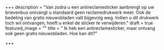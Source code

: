 +++
description = "Van zodra u een antireclamesticker aanbrengt op uw brievenbus ontvangt u standaard geen reclamedrukwerk meer. Ook de bedeling van gratis nieuwsbladen valt bijgevolg weg. Indien u dit drukwerk toch wil ontvangen, hoeft u enkel de sticker te verwijderen."
draft = true
featured_image = ""
title = " Ik heb een antireclamesticker, maar ontvang ook geen gratis nieuwsbladen. Hoe kan dit?"

+++
